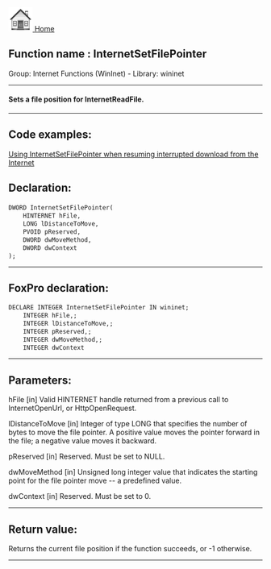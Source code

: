 [<img src="../../images/home.png"> Home ](https://github.com/VFPX/Win32API)  

## Function name : InternetSetFilePointer
Group: Internet Functions (WinInet) - Library: wininet    
***  


#### Sets a file position for InternetReadFile. 
***  


## Code examples:
[Using InternetSetFilePointer when resuming interrupted download from the Internet](../../samples/sample_191.md)  

## Declaration:
```foxpro  
DWORD InternetSetFilePointer(
	HINTERNET hFile,
    LONG lDistanceToMove,
    PVOID pReserved,
    DWORD dwMoveMethod,
    DWORD dwContext
);  
```  
***  


## FoxPro declaration:
```foxpro  
DECLARE INTEGER InternetSetFilePointer IN wininet;
	INTEGER hFile,;
	INTEGER lDistanceToMove,;
	INTEGER pReserved,;
	INTEGER dwMoveMethod,;
	INTEGER dwContext  
```  
***  


## Parameters:
hFile
[in] Valid HINTERNET handle returned from a previous call to InternetOpenUrl, or HttpOpenRequest.

lDistanceToMove
[in] Integer of type LONG that specifies the number of bytes to move the file pointer. A positive value moves the pointer forward in the file; a negative value moves it backward.

pReserved
[in] Reserved. Must be set to NULL.

dwMoveMethod
[in] Unsigned long integer value that indicates the starting point for the file pointer move -- a predefined value.

dwContext
[in] Reserved. Must be set to 0.
  
***  


## Return value:
Returns the current file position if the function succeeds, or -1 otherwise.  
***  

